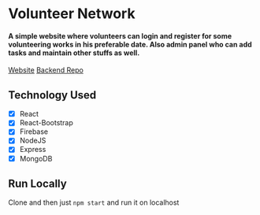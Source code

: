 # Volunteer Network

#### A simple website where volunteers can login and register for some volunteering works in his preferable date. Also admin panel who can add tasks and maintain other stuffs as well.
[Website](https://volunteer-network-81239.web.app/)
[Backend Repo](https://github.com/IftekharPriyo/volunteer-network-server)

Technology Used
------

- [x] React
- [x] React-Bootstrap
- [x] Firebase
- [x] NodeJS
- [x] Express
- [x] MongoDB

Run Locally
------
Clone and then just `npm start` and run it on localhost
